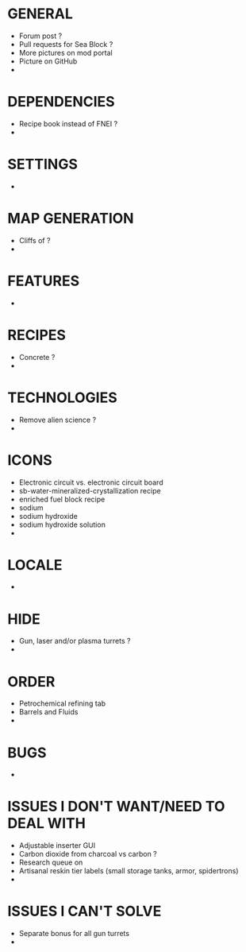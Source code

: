 # GENERAL

* Forum post ?
* Pull requests for Sea Block ?
* More pictures on mod portal
* Picture on GitHub
*

# DEPENDENCIES

* Recipe book instead of FNEI ?
*

# SETTINGS

*

# MAP GENERATION

* Cliffs of ?
*

# FEATURES

*

# RECIPES

* Concrete ?
*

# TECHNOLOGIES

* Remove alien science ?
*

# ICONS

* Electronic circuit vs. electronic circuit board
* sb-water-mineralized-crystallization recipe
* enriched fuel block recipe
* sodium
* sodium hydroxide
* sodium hydroxide solution
*

# LOCALE

*

# HIDE

* Gun, laser and/or plasma turrets ?
*

# ORDER

* Petrochemical refining tab
* Barrels and Fluids
*

# BUGS

*

# ISSUES I DON'T WANT/NEED TO DEAL WITH

* Adjustable inserter GUI
* Carbon dioxide from charcoal vs carbon ?
* Research queue on
* Artisanal reskin tier labels (small storage tanks, armor, spidertrons)
*

# ISSUES I CAN'T SOLVE

* Separate bonus for all gun turrets
*
